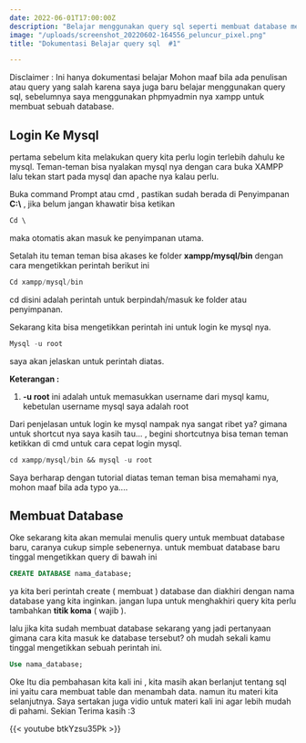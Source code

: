 ```yaml
---
date: 2022-06-01T17:00:00Z
description: "Belajar menggunakan query sql seperti membuat database menambah dan lain sebagainya di comman prompt"
image: "/uploads/screenshot_20220602-164556_peluncur_pixel.png"
title: "Dokumentasi Belajar query sql  #1"

---
```

Disclaimer : Ini hanya dokumentasi belajar Mohon maaf bila ada penulisan atau query yang salah karena saya juga baru belajar menggunakan query sql, sebelumnya saya menggunakan phpmyadmin nya xampp untuk membuat sebuah database.

## Login Ke Mysql

pertama sebelum kita melakukan query kita perlu login terlebih dahulu ke mysql. Teman-teman bisa nyalakan mysql nya dengan cara buka XAMPP lalu tekan start pada mysql dan apache nya kalau perlu.

Buka command Prompt atau cmd , pastikan sudah berada di Penyimpanan **C:\\** , jika belum jangan khawatir bisa ketikan

```sql
Cd \
```

maka otomatis akan masuk ke penyimpanan utama.

Setalah itu teman teman bisa akases ke folder **xampp/mysql/bin** dengan cara mengetikkan perintah berikut ini

```sql
Cd xampp/mysql/bin
```

cd disini adalah perintah untuk berpindah/masuk ke folder atau penyimpanan.

Sekarang kita bisa mengetikkan perintah ini untuk login ke mysql nya.

```sql
Mysql -u root
```

saya akan jelaskan untuk perintah diatas.

**Keterangan :**

1. **-u root** ini adalah untuk memasukkan username dari mysql kamu, kebetulan username mysql saya adalah root

Dari penjelasan untuk login ke mysql nampak nya sangat ribet ya? gimana untuk shortcut nya saya kasih tau... , begini shortcutnya bisa teman teman ketikkan di cmd untuk cara cepat login mysql.

```sql
cd xampp/mysql/bin && mysql -u root
```

Saya berharap dengan tutorial diatas teman teman bisa memahami nya, mohon maaf bila ada typo ya....

## Membuat Database

Oke sekarang kita akan memulai menulis query untuk membuat database baru, caranya cukup simple sebenernya. untuk membuat database baru tinggal mengetikkan query di bawah ini

```sql
CREATE DATABASE nama_database;
```

ya kita beri perintah create ( membuat ) database dan diakhiri dengan nama database yang kita inginkan. jangan lupa untuk menghakhiri query kita perlu tambahkan **titik koma** ( wajib ).

lalu jika kita sudah membuat database sekarang yang jadi pertanyaan gimana cara kita masuk ke database tersebut? oh mudah sekali kamu tinggal mengetikkan sebuah perintah ini.

```sql
Use nama_database;
```

Oke Itu dia pembahasan kita kali ini , kita masih akan berlanjut tentang sql ini yaitu cara membuat table dan menambah data. namun itu materi kita selanjutnya. Saya sertakan juga vidio untuk materi kali ini agar lebih mudah di pahami. Sekian Terima kasih :3

{{< youtube btkYzsu35Pk >}}
